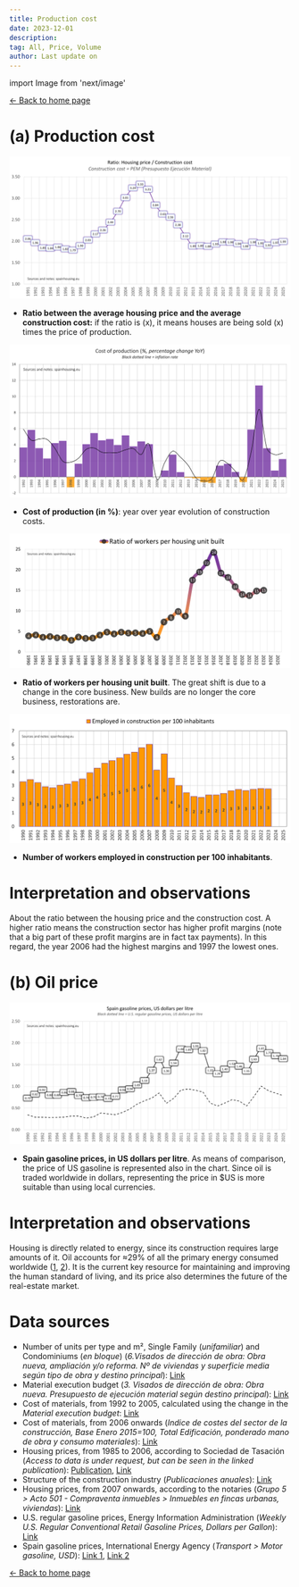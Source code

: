 ```yaml
---
title: Production cost
date: 2023-12-01
description:
tag: All, Price, Volume
author: Last update on
---
```


import Image from 'next/image'

<div class="meta-line"><a class="meta-back" href="/">← Back to home page</a></div>

# (a) Production cost

[![Coste de construcción](/images/costratio.png)](/images/costratio.png)

- **Ratio between the average housing price and the average construction cost:** if the ratio is (x), it means houses are being sold (x) times the price of production.

[![Coste de materiales](/images/costchange.png)](/images/costchange.png)

- **Cost of production (in %)**: year over year evolution of construction costs.

[![Trabajadores por vivienda construida](/images/workersperunit.png)](/images/workersperunit.png)

- **Ratio of workers per housing unit built**. The great shift is due to a change in the core business. New builds are no longer the core business, restorations are.

[![Trabajadores por cada 100 habitantes](/images/employed100.png)](/images/employed100.png)

- **Number of workers employed in construction per 100 inhabitants**.

# Interpretation and observations

About the ratio between the housing price and the construction cost. A higher ratio means the construction sector has higher profit margins (note that a big part of these profit margins are in fact tax payments). In this regard, the year 2006 had the highest margins and 1997 the lowest ones.

# (b) Oil price

[![Precio gasolina](/images/gasoline.png)](/images/gasoline.png)

- **Spain gasoline prices, in US dollars per litre**. As means of comparison, the price of US gasoline is represented also in the chart. Since oil is traded worldwide in dollars, representing the price in $US is more suitable than using local currencies.

# Interpretation and observations

Housing is directly related to energy, since its construction requires large amounts of it. Oil accounts for ≈29% of all the primary energy consumed worldwide ([1](https://www.iea.org/data-and-statistics/data-tools/energy-statistics-data-browser?country=WORLD&fuel=Energy%20supply&indicator=TESbySource), [2](https://ourworldindata.org/global-energy-200-years)). It is the current key resource for maintaining and improving the human standard of living, and its price also determines the future of the real-estate market.

# Data sources

- Number of units per type and m², Single Family (_unifamiliar_) and Condominiums (_en bloque_) (_6.Visados de dirección de obra: Obra nueva, ampliación y/o reforma. Nº de viviendas y superficie media según tipo de obra y destino principal_): [Link](https://apps.fomento.gob.es/BoletinOnline/?nivel=2&orden=09000000)
- Material execution budget (_3. Visados de dirección de obra: Obra nueva. Presupuesto de ejecución material según destino principal_): [Link](https://apps.fomento.gob.es/BoletinOnline/?nivel=2&orden=09000000)
- Cost of materials, from 1992 to 2005, calculated using the change in the _Material execution budget_: [Link](https://apps.fomento.gob.es/BoletinOnline/?nivel=2&orden=08000000)
- Cost of materials, from 2006 onwards (_Indice de costes del sector de la construcción, Base Enero 2015=100, Total Edificación, ponderado mano de obra y consumo materiales_): [Link](https://apps.fomento.gob.es/BoletinOnline/?nivel=2&orden=08000000)
- Housing prices, from 1985 to 2006, according to Sociedad de Tasación (_Access to data is under request, but can be seen in the linked publication_): [Publication](https://www.st-tasacion.es/ext/pdf/estudios/sep19/2-Evolucion_de_Precios_de_Vivienda.pdf), [Link](https://www.st-tasacion.es/informe-de-tendencias-digital/)
- Structure of the construction industry (_Publicaciones anuales_): [Link](https://www.mitma.gob.es/informacion-para-el-ciudadano/informacion-estadistica/construccion/estructura-de-la-industria-de-la-construccion/estructura-de-la-industria-de-laconstruccion)
- Housing prices, from 2007 onwards, according to the notaries (_Grupo 5 > Acto 501 - Compraventa inmuebles > Inmuebles en fincas urbanas, viviendas_): [Link](http://www.notariado.org/liferay/web/cien/estadisticas-al-completo)
- U.S. regular gasoline prices, Energy Information Administration (_Weekly U.S. Regular Conventional Retail Gasoline Prices, Dollars per Gallon_): [Link](https://www.eia.gov/petroleum/gasdiesel/)
- Spain gasoline prices, International Energy Agency (_Transport > Motor gasoline, USD_): [Link 1](https://www.iea.org/data-and-statistics/data-tools/end-use-prices-data-explorer?tab=Yearly+prices), [Link 2](https://www.dieselogasolina.com/)

<div class="meta-line"><a class="meta-back" href="/">← Back to home page</a></div>
